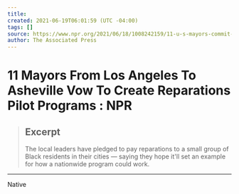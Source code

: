 ```yaml
---
title:
created: 2021-06-19T06:01:59 (UTC -04:00)
tags: []
source: https://www.npr.org/2021/06/18/1008242159/11-u-s-mayors-commit-to-developing-pilot-projects-for-reparations
author: The Associated Press
---
```


# 11 Mayors From Los Angeles To Asheville Vow To Create Reparations Pilot Programs : NPR

> ## Excerpt
> The local leaders have pledged to pay reparations to a small group of Black residents in their cities — saying they hope it'll set an example for how a nationwide program could work.

---
Native
